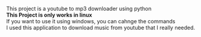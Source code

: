 This project is a youtube to mp3 downloader using python  
**This Project is only works in linux**  
If you want to use it using windows, you can cahnge the commands  
I used this application to download music from youtube that I really needed.
